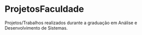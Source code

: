 # ProjetosFaculdade
Projetos/Trabalhos realizados durante a graduação em Análise e Desenvolvimento de Sistemas.
